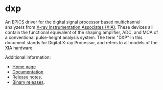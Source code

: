 dxp
=======
An 
[EPICS](http://www.aps.anl.gov/epics/) 
driver for the digital signal processor based multichannel
analyzers from <a href="http://www.xia.com">X-ray Instrumentation Associates (XIA)</a>.
These devices all contain the functional equivalent of the shaping amplifier, ADC,
and MCA of a conventional pulse-height analysis system. The term "DXP" in this document
stands for Digital X-ray Processor, and refers to all models of the XIA hardware.

Additional information:
* [Home page](http://cars.uchicago.edu/software/epics/dxp.html)
* [Documentation](http://cars.uchicago.edu/software/epics/dxpDoc.html).
* [Release notes](http://cars.uchicago.edu/software/epics/dxpReleaseNotes.html).
* [Binary releases](http://cars.uchicago.edu/software/pub/dxp).

